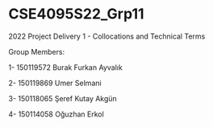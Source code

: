 # CSE4095S22_Grp11
2022 Project Delivery 1 - Collocations and Technical Terms


Group Members:

1- 150119572 Burak Furkan Ayvalık

2- 150119869 Umer Selmani

3- 150118065 Şeref Kutay Akgün

4- 150114058 Oğuzhan Erkol

